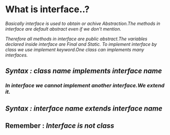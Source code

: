 # What is interface..?
*Basically interface is used to obtain or achive Abstraction.The methods in interface are default abstract even if we don't mention.*

*Therefore all methods in interface are public abstract.The variables declared inside interface are Final and Static.* 
*To implement interface by class we use implement keyword.One class can implements many interfaces.*


## *Syntax : class name implements interface name*


### *In interface we cannot implement another interface.We extend it.*


## *Syntax : interface name extends interface name*

## Remember : *Interface is not class*


